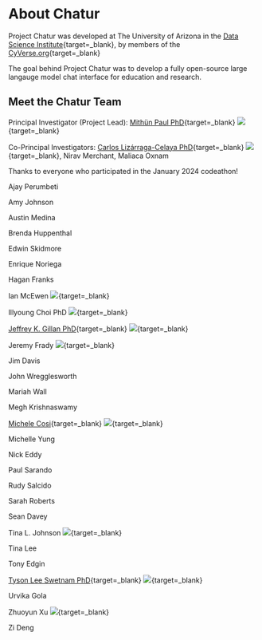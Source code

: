 # About Chatur

Project Chatur was developed at The University of Arizona in the [Data Science Institute](https://datascience.arizona.edu){target=_blank}, by members of the [CyVerse.org](https://cyverse.org){target=_blank}

The goal behind Project Chatur was to develop a fully open-source large langauge model chat interface for education and research.

## Meet the Chatur Team

Principal Investigator (Project Lead): [Mithün Paul PhD](https://data7.arizona.edu/person/mithun-paul){target=_blank} [![](https://orcid.org/sites/default/files/images/orcid_16x16.png)](https://orcid.org/0000-0002-3898-9008){target=_blank}

Co-Principal Investigators: [Carlos Lizárraga-Celaya PhD](https://carloslizarragac.github.io/){target=_blank} [![](https://orcid.org/sites/default/files/images/orcid_16x16.png)](https://orcid.org/0000-0002-0893-4268){target=_blank}, Nirav Merchant, Maliaca Oxnam

Thanks to everyone who participated in the January 2024 codeathon!

Ajay Perumbeti

Amy Johnson

Austin Medina

Brenda Huppenthal

Edwin Skidmore

Enrique Noriega

Hagan Franks

Ian McEwen [![](https://orcid.org/sites/default/files/images/orcid_16x16.png)](https://orcid.org/0000-0001-7545-5788){target=_blank}
 
Illyoung Choi PhD [![](https://orcid.org/sites/default/files/images/orcid_16x16.png)](https://orcid.org/0000-0002-9705-6355){target=_blank}

[Jeffrey K. Gillan PhD](https://www.gillanscience.com/){target=_blank} [![](https://orcid.org/sites/default/files/images/orcid_16x16.png)](https://orcid.org/0000-0002-0731-3048){target=_blank}

Jeremy Frady [![](https://orcid.org/sites/default/files/images/orcid_16x16.png)](https://orcid.org/0009-0002-8643-7678){target=_blank}

Jim Davis

John Wregglesworth

Mariah Wall

Megh Krishnaswamy

[Michele Cosi](https://cosimichele.github.io/){target=_blank} [![](https://orcid.org/sites/default/files/images/orcid_16x16.png)](https://orcid.org/0000-0001-7609-1939){target=_blank}

Michelle Yung

Nick Eddy

Paul Sarando

Rudy Salcido

Sarah Roberts

Sean Davey

Tina L. Johnson [![](https://orcid.org/sites/default/files/images/orcid_16x16.png)](http://orcid.org/0009-0007-8459-6276){target=_blank}

Tina Lee

Tony Edgin

[Tyson Lee Swetnam PhD](https://tysonswetnam.com/){target=_blank} [![](https://orcid.org/sites/default/files/images/orcid_16x16.png)](http://orcid.org/0000-0002-6639-7181){target=_blank}

Urvika Gola

Zhuoyun Xu [![](https://orcid.org/sites/default/files/images/orcid_16x16.png)](https://orcid.org/0000-0002-6322-3012){target=_blank}

Zi Deng

